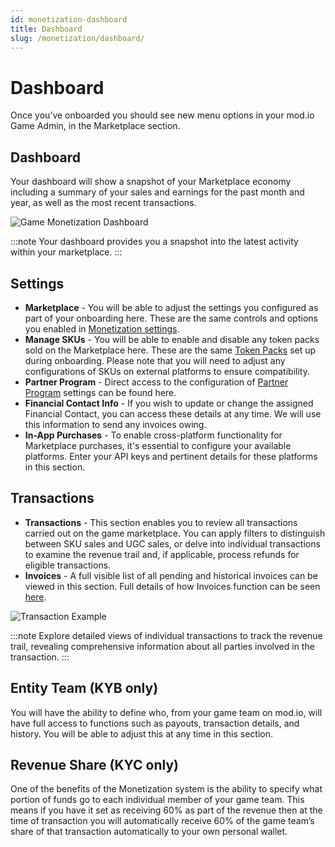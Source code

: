 ```yaml
---
id: monetization-dashboard
title: Dashboard
slug: /monetization/dashboard/
---
```


# Dashboard

Once you’ve onboarded you should see new menu options in your mod.io Game Admin, in the Marketplace section. 

## Dashboard

Your dashboard will show a snapshot of your Marketplace economy including a summary of your sales and earnings for the past month and year, as well as the most recent transactions.

![Game Monetization Dashboard](images/game-mod-dashboard.png)

:::note
Your dashboard provides you a snapshot into the latest activity within your marketplace.
:::

## Settings

- **Marketplace** - You will be able to adjust the settings you configured as part of your onboarding here. These are the same controls and options you enabled in [Monetization settings](/monetization/onboarding/#monetization-settings).
- **Manage SKUs** - You will be able to enable and disable any token packs sold on the Marketplace here. These are the same [Token Packs](/monetization/onboarding/#token-packs) set up during onboarding. Please note that you will need to adjust any configurations of SKUs on external platforms to ensure compatibility.
- **Partner Program** - Direct access to the configuration of [Partner Program](/monetization/onboarding/#partner-program) settings can be found here.
- **Financial Contact Info**  - If you wish to update or change the assigned Financial Contact, you can access these details at any time. We will use this information to send any invoices owing.
- **In-App Purchases** - To enable cross-platform functionality for Marketplace purchases, it's essential to configure your available platforms. Enter your API keys and pertinent details for these platforms in this section.

## Transactions

- **Transactions** - This section enables you to review all transactions carried out on the game marketplace. You can apply filters to distinguish between SKU sales and UGC sales, or delve into individual transactions to examine the revenue trail and, if applicable, process refunds for eligible transactions.
- **Invoices** - A full visible list of all pending and historical invoices can be viewed in this section. Full details of how Invoices function can be seen [here](/monetization/invoices/).

![Transaction Example](images/transaction-external.png)

:::note
Explore detailed views of individual transactions to track the revenue trail, revealing comprehensive information about all parties involved in the transaction.
:::

## Entity Team (KYB only)

You will have the ability to define who, from your game team on mod.io, will have full access to functions such as payouts, transaction details, and history. You will be able to adjust this at any time in this section.

## Revenue Share (KYC only)

One of the benefits of the Monetization system is the ability to specify what portion of funds go to each individual member of your game team. This means if you have it set as receiving 60% as part of the revenue then at the time of transaction you will automatically receive 60% of the game team’s share of that transaction automatically to your own personal wallet.